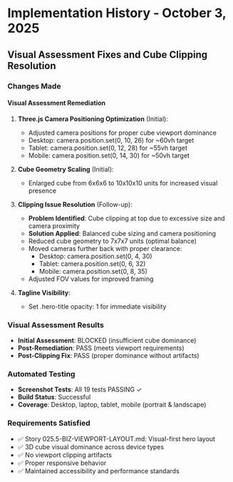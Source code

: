 # Implementation History - October 3, 2025

## Visual Assessment Fixes and Cube Clipping Resolution

### Changes Made

#### Visual Assessment Remediation
1. **Three.js Camera Positioning Optimization** (Initial):
   - Adjusted camera positions for proper cube viewport dominance
   - Desktop: camera.position.set(0, 10, 26) for ~60vh target
   - Tablet: camera.position.set(0, 12, 28) for ~55vh target  
   - Mobile: camera.position.set(0, 14, 30) for ~50vh target

2. **Cube Geometry Scaling** (Initial):
   - Enlarged cube from 6x6x6 to 10x10x10 units for increased visual presence

3. **Clipping Issue Resolution** (Follow-up):
   - **Problem Identified**: Cube clipping at top due to excessive size and camera proximity
   - **Solution Applied**: Balanced cube sizing and camera positioning
   - Reduced cube geometry to 7x7x7 units (optimal balance)
   - Moved cameras further back with proper clearance:
     - Desktop: camera.position.set(0, 4, 30) 
     - Tablet: camera.position.set(0, 6, 32)
     - Mobile: camera.position.set(0, 8, 35)
   - Adjusted FOV values for improved framing

4. **Tagline Visibility**: 
   - Set .hero-title opacity: 1 for immediate visibility

### Visual Assessment Results
- **Initial Assessment**: BLOCKED (insufficient cube dominance)
- **Post-Remediation**: PASS (meets viewport requirements)
- **Post-Clipping Fix**: PASS (proper dominance without artifacts)

### Automated Testing
- **Screenshot Tests**: All 19 tests PASSING ✓
- **Build Status**: Successful
- **Coverage**: Desktop, laptop, tablet, mobile (portrait & landscape)

### Requirements Satisfied
- ✅ Story 025.5-BIZ-VIEWPORT-LAYOUT.md: Visual-first hero layout
- ✅ 3D cube visual dominance across device types
- ✅ No viewport clipping artifacts
- ✅ Proper responsive behavior
- ✅ Maintained accessibility and performance standards